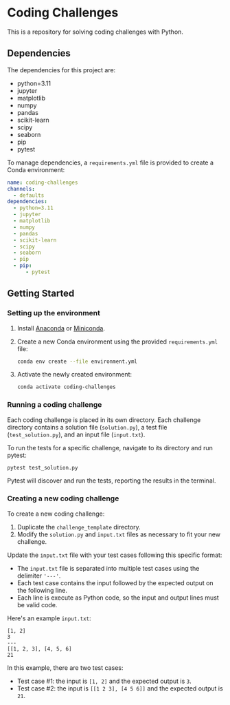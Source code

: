 # Coding Challenges

This is a repository for solving coding challenges with Python.

## Dependencies

The dependencies for this project are:

- python=3.11
- jupyter
- matplotlib
- numpy
- pandas
- scikit-learn
- scipy
- seaborn
- pip
- pytest

To manage dependencies, a `requirements.yml` file is provided to create a Conda environment:

```yaml
name: coding-challenges
channels:
  - defaults
dependencies:
  - python=3.11
  - jupyter
  - matplotlib
  - numpy
  - pandas
  - scikit-learn
  - scipy
  - seaborn
  - pip
  - pip:
      - pytest
```

## Getting Started

### Setting up the environment

1. Install [Anaconda](https://www.anaconda.com/products/distribution)
   or [Miniconda](https://docs.conda.io/en/latest/miniconda.html).

2. Create a new Conda environment using the provided `requirements.yml` file:

   ```bash
   conda env create --file environment.yml
   ```

3. Activate the newly created environment:

   ```bash
   conda activate coding-challenges
   ```

### Running a coding challenge

Each coding challenge is placed in its own directory.
Each challenge directory contains a solution file (`solution.py`), a test file (`test_solution.py`), and an input
file (`input.txt`).

To run the tests for a specific challenge, navigate to its directory and run pytest:

```bash
pytest test_solution.py
```

Pytest will discover and run the tests, reporting the results in the terminal.

### Creating a new coding challenge

To create a new coding challenge:

1. Duplicate the `challenge_template` directory.
2. Modify the `solution.py` and `input.txt` files as necessary to fit your new challenge.

Update the `input.txt` file with your test cases following this specific format:

- The `input.txt` file is separated into multiple test cases using the delimiter `'---'`.
- Each test case contains the input followed by the expected output on the following line.
- Each line is execute as Python code, so the input and output lines must be valid code.

Here's an example `input.txt`:

```
[1, 2]
3
---
[[1, 2, 3], [4, 5, 6]
21
```

In this example, there are two test cases:

- Test case #1: the input is `[1, 2]` and the expected output is `3`.
- Test case #2: the input is `[[1 2 3], [4 5 6]]` and the expected output is `21`.
